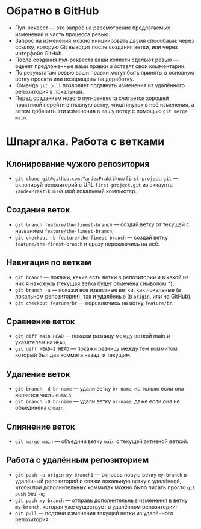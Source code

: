 # Обратно в GitHub
 * Пул-реквест — это запрос на рассмотрение предлагаемых изменений и часть процесса ревью.
 * Запрос на изменения можно инициировать двумя способами: через ссылку, которую Git выводит после создания ветки, или через интерфейс GitHub.
 * После создания пул-реквеста ваши коллеги сделают ревью — оценят предложенные вами правки и оставят свои комментарии.
 * По результатам ревью ваши правки могут быть приняты в основную ветку проекта или возвращены на доработку.
 * Команда `git pull` позволяет подтянуть изменения из удалённого репозитория в локальный.
 * Перед созданием нового пул-реквеста считается хорошей практикой перейти в главную ветку, «подтянуть» в неё изменения, а затем добавить эти изменения в вашу ветку с помощью `git merge main`.

# Шпаргалка. Работа с ветками
## Клонирование чужого репозитория
* `git clone git@github.com:YandexPraktikum/first-project.git` — склонируй репозиторий с URL `first-project.git` из аккаунта `YandexPraktikum` на мой локальный компьютер.
## Создание веток
* `git branch feature/the-finest-branch` — создай ветку от текущей с названием `feature/the-finest-branch`;
* `git checkout -b feature/the-finest-branch` — создай ветку `feature/the-finest-branch` и сразу переключись на неё.
## Навигация по веткам
* `git branch` — покажи, какие есть ветки в репозитории и в какой из них я нахожусь (текущая ветка будет отмечена символом *);
* `git branch -a` — покажи все известные ветки, как локальные (в локальном репозитории), так и удалённые (в `origin`, или на GitHub).
* `git checkout feature/br` — переключись на ветку `feature/br`.
## Сравнение веток
* `git diff main HEAD` — покажи разницу между веткой main и указателем на `HEAD`;
* `git diff HEAD~2 HEAD` — покажи разницу между тем коммитом, который был два коммита назад, и текущим.
## Удаление веток
* `git branch -d br-name` — удали ветку `br-name`, но только если она является частью `main`;
* `git branch -D br-name` — удали ветку `br-name`, даже если она не объединена с `main`.
## Слиянение веток
* `git merge main` — объедини ветку `main` с текущей активной веткой. 
## Работа с удалённым репозиторием
* `git push -u origin my-branch1` — отправь новую ветку `my-branch` в удалённый репозиторий и свяжи локальную ветку с удалённой, чтобы при дополнительных коммитах можно было писать просто `git push` без `-u`;
* `git push my-branch` — отправь дополнительные изменения в ветку `my-branch`, которая уже существует в удалённом репозитории;
* `git pull` — подтяни изменения текущей ветки из удалённого репозитория.